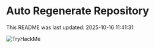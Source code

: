 # Auto Regenerate Repository

This README was last updated: 2025-10-16 11:41:31

 ![TryHackMe](https://tryhackme.com/badge/533634)